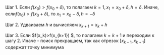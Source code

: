 Шаг 1.
Если $f(x_0) > f(x_0 + \delta)$, то полагаем $k = 1, x_1 = x_0 + \delta, h = \delta.$
Иначе, если$f(x_0) > f(x_0 + \delta),$ то $x_1 = x_0-\delta, h=-\delta$

Шаг 2.
Удваиваем $h$ и вычисляем $x_{k+1}=x_k+h$

Шаг 3.
Если $f(x_k)>f(x_{k+1}) $, то полагаем $k = k+1$ и переходим к шагу 2. Иначе - поиск прекращаем, так как отрезок $[x_{k-1},x_{k+1}]$ содержат точку минимума
